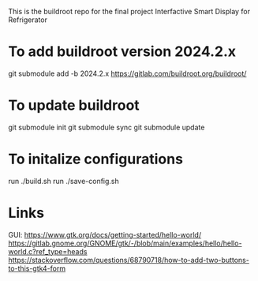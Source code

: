 This is the buildroot repo for the final project Interfactive Smart Display for Refrigerator
# To add buildroot version 2024.2.x
git submodule add -b 2024.2.x https://gitlab.com/buildroot.org/buildroot/

# To update buildroot
git submodule init
git submodule sync
git submodule update

# To initalize configurations
run ./build.sh
run ./save-config.sh

# Links
GUI:
https://www.gtk.org/docs/getting-started/hello-world/
https://gitlab.gnome.org/GNOME/gtk/-/blob/main/examples/hello/hello-world.c?ref_type=heads
https://stackoverflow.com/questions/68790718/how-to-add-two-buttons-to-this-gtk4-form



